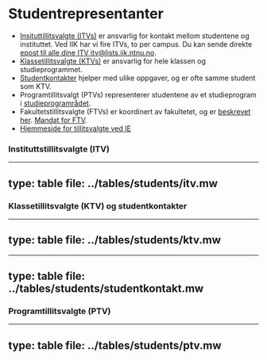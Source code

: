 
# Studentrepresentanter



* [Insituttillitsvalgte (ITVs)](../studentrepresentant/itv.html) er ansvarlig for kontakt mellom studentene og instituttet. Ved IIK har vi fire ITVs, to per campus. Du kan sende direkte [epost til alle dine ITV itv@lists.iik.ntnu.no](mailto:itv@lists.iik.ntnu.no).
* [Klassetillitsvalgte (KTVs)](../studentrepresentant/ktv.html) er ansvarlig for hele klassen og studieprogrammet.
* [Studentkontakter](../studentrepresentant/studentkontakt.html) hjelper med ulike oppgaver, og er ofte samme student som KTV.
* Programtillitsvalgt (PTVs) representerer studentene av et studieprogram i [studieprogramrådet](../studieprogramleder/studieprogramråd.html).
* Fakultetstillitsvalgte (FTVs) er koordinert av fakultetet, og er [beskrevet her](https://www.ie-studentrad.no/om-oss). 
[Mandat for FTV](https://www.ie-studentrad.no/om-oss).
* [Hjemmeside for tillitsvalgte ved IE](https://www.ie-studentrad.no/om-oss)



### Instituttstillitsvalgte (ITV)

---
type: table
file: ../tables/students/itv.mw
---

### Klassetillitsvalgte (KTV) og studentkontakter


---
type: table
file: ../tables/students/ktv.mw
---

---
type: table
file: ../tables/students/studentkontakt.mw
---


### Programtillitsvalgte (PTV)

---
type: table
file: ../tables/students/ptv.mw
---



